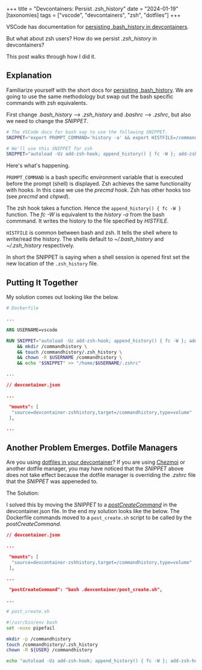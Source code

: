 +++
title = "Devcontainers: Persist .zsh_history"
date = "2024-01-19"
[taxonomies]
  tags = ["vscode", "devcontainers", "zsh", "dotfiles"]
+++

VSCode has documentation for [persisting .bash_history in devcontainers](https://code.visualstudio.com/remote/advancedcontainers/persist-bash-history).

But what about zsh users? How do we persist _.zsh\_history_ in devcontainers?

This post walks through how I did it.

## Explanation

Familiarize yourself with the short docs for [persisting .bash_history](https://code.visualstudio.com/remote/advancedcontainers/persist-bash-history). We are going to use the same methodology but swap out the bash specific commands with zsh equivalents.

First change _.bash\_history_ --> _.zsh\_history_ and _.bashrc_ --> _.zshrc_, but also we need to change the _SNIPPET_.

```bash
# The VSCode docs for bash say to use the following SNIPPET.
SNIPPET="export PROMPT_COMMAND='history -a' && export HISTFILE=/commandhistory/.bash_history"

# We'll use this SNIPPET for zsh
SNIPPET="autoload -Uz add-zsh-hook; append_history() { fc -W }; add-zsh-hook precmd append_history; export HISTFILE=/commandhistory/.zsh_history"
```

Here's what's happening.

`PROMPT_COMMAND` is a bash specific environment variable that is executed before the prompt (shell) is displayed. Zsh achieves the same functionality with hooks. In this case we use the _precmd_ hook. Zsh has other hooks too (see _precmd_ and _chpwd_).

The zsh hook takes a function. Hence the `append_history() { fc -W }` function. The _fc -W_ is equivalent to the _history -a_ from the bash commmand. It writes the history to the file specified by _HISTFILE_.

`HISTFILE` is common between bash and zsh. It tells the shell where to write/read the history. The shells default to _~/.bash\_history_ and _~/.zsh\_history_ respectively.

In short the SNIPPET is saying when a shell session is opened first set the new location of the `.zsh_history` file.

## Putting It Together

My solution comes out looking like the below.

```Dockerfile
# Dockerfile

...

ARG USERNAME=vscode

RUN SNIPPET="autoload -Uz add-zsh-hook; append_history() { fc -W }; add-zsh-hook precmd append_history; export HISTFILE=/commandhistory/.zsh_history" \
    && mkdir /commandhistory \
    && touch /commandhistory/.zsh_history \
    && chown -R $USERNAME /commandhistory \
    && echo "$SNIPPET" >> "/home/$USERNAME/.zshrc"

...

```

```json
// devcontainer.json

...

 "mounts": [
  "source=devcontainer-zshhistory,target=/commandhistory,type=volume"
 ],

...

```

## Another Problem Emerges. Dotfile Managers

Are you using [dotfiles in your devcontainer](https://code.visualstudio.com/docs/devcontainers/containers#_personalizing-with-dotfile-repositories)? If you are using [Chezmoi](./easy-dotfiles-with-chezmoi.md) or another dotfile manager, you may have noticed that the _SNIPPET_ above does not take effect because the dotfile manager is overriding the _.zshrc_ file that the _SNIPPET_ was appeneded to.

The Solution:

I solved this by moving the _SNIPPET_ to a [_postCreateCommand_](https://containers.dev/implementors/json_reference/) in the devcontainer.json file.  In the end my solution looks like the below. The Dockerfile commands moved to a `post_create.sh` script to be called by the _postCreateCommand_.

```json
// devcontainer.json

...

 "mounts": [
  "source=devcontainer-zshhistory,target=/commandhistory,type=volume"
 ],

...

 "postCreateCommand": "bash .devcontainer/post_create.sh",

...

```

```bash
# post_create.sh

#!/usr/bin/env bash
set -euxo pipefail

mkdir -p /commandhistory
touch /commandhistory/.zsh_history
chown -R ${USER} /commandhistory

echo "autoload -Uz add-zsh-hook; append_history() { fc -W }; add-zsh-hook precmd append_history; export HISTFILE=/commandhistory/.zsh_history" >> /home/${USER}/.zshrc
```
